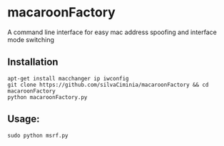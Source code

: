 # macaroonFactory
A command line interface for easy mac address spoofing and interface mode switching

## Installation
```
apt-get install macchanger ip iwconfig
git clone https://github.com/silvaCiminia/macaroonFactory && cd macaroonFactory
python macaroonFactory.py
```
## Usage:
`sudo python msrf.py`
